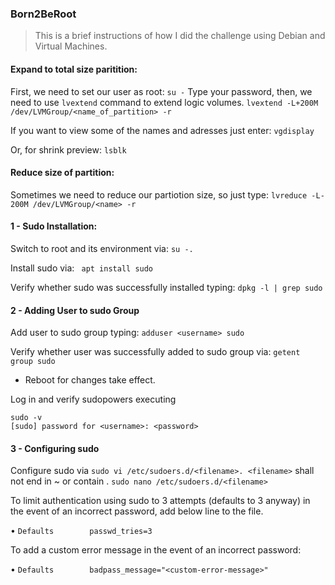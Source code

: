 ### Born2BeRoot
> This is a brief instructions of how I did the challenge using Debian and Virtual Machines.

#### Expand to total size paritition:
First, we need to set our user as root:
`su -`
Type your password, then, we need to use `lvextend` command to extend logic volumes.
`lvextend -L+200M /dev/LVMGroup/<name_of_partition> -r`

If you want to view some of the names and adresses just enter:
`vgdisplay`

Or, for shrink preview:
`lsblk`

#### Reduce size of partition:
Sometimes we need to reduce our partiotion size, so just type:
`lvreduce -L-200M /dev/LVMGroup/<name> -r`

#### 1 - Sudo Installation:
Switch to root and its environment via:
`su -.`

Install sudo via:
` apt install sudo`

Verify whether sudo was successfully installed typing:
` dpkg -l | grep sudo `

#### 2 - Adding User to sudo Group
Add user to sudo group typing:
`adduser <username> sudo`

Verify whether user was successfully added to sudo group via:
`getent group sudo`

* Reboot for changes take effect.

Log in and verify sudopowers executing
```
sudo -v
[sudo] password for <username>: <password>
```

#### 3 - Configuring sudo
Configure sudo via `sudo vi /etc/sudoers.d/<filename>. <filename>` shall not end in ~ or contain .
`sudo nano /etc/sudoers.d/<filename>`

To limit authentication using sudo to 3 attempts (defaults to 3 anyway) in the event of an incorrect password, add below line to the file.

• `Defaults        passwd_tries=3`

To add a custom error message in the event of an incorrect password:

• `Defaults        badpass_message="<custom-error-message>"`




